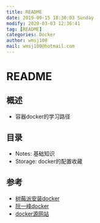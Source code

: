 ```yaml
---
title: README
date: 2019-09-15 18:30:03 Sunday
modify: 2020-03-03 12:36:41 
tag: [README]
categories: Docker
author: wmsj100
mail: wmsj100@hotmail.com
---
```


# README

## 概述

- 容器docker的学习路径

## 目录

- Notes: 基础知识
- Storage: docker的配置收藏

## 参考

- [树莓派安装docker](http://shumeipai.nxez.com/2019/05/20/how-to-install-docker-on-your-raspberry-pi.html)
- [阮一峰docker](http://www.ruanyifeng.com/blog/2018/02/docker-tutorial.html)
- [docker源网站](https://www.daocloud.io/dce)
